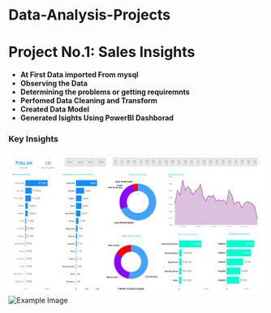 # Data-Analysis-Projects
<h1 align="Left">Project No.1: Sales Insights </h1>

- **At First Data imported From mysql**
- **Observing the Data**
- **Determining the problems or getting requiremnts**
- **Perfomed Data Cleaning and Transform**
- **Created Data Model**
- **Generated Isights Using PowerBI Dashborad**


<h3 align="left">Key Insights</h3>

![alt text](https://github.com/MAHABUBUR-RAHMAN-1998/Data-Analysis-Projects/blob/main/1.%20Sales%20Insights/Dashborads_page-0001.jpg)
<img src="[./images/example.jpg](https://github.com/MAHABUBUR-RAHMAN-1998/Data-Analysis-Projects/blob/main/1.%20Sales%20Insights/Atliq%20Hardware%20Sales%20Insights_page-0001.jpg)" alt="Example Image" width="500" height="300">
